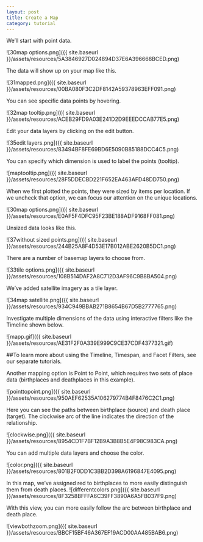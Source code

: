 ```yaml
---
layout: post
title: Create a Map
category: tutorial
---
```



We’ll start with point data.

![30map options.png]({{ site.baseurl }}/assets/resources/5A3846927D024894D37E6A396668BCED.png)



The data will show up on your map like this. 

![31mapped.png]({{ site.baseurl }}/assets/resources/00BA080F3C2DF8142A59378963EFF091.png)



You can see specific data points by hovering.

![32map tooltip.png]({{ site.baseurl }}/assets/resources/ACEB29FD9A03E241D2D9EEEDCCAB77E5.png)



Edit your data layers by clicking on the edit button. 

![35edit layers.png]({{ site.baseurl }}/assets/resources/83494BF8FE69BD6E5090B85188DCC4C5.png)



You can specify which dimension is used to label the points (tooltip). 

![maptooltip.png]({{ site.baseurl }}/assets/resources/28F5DDECBD221F652EA463AFD48DD750.png)



When we first plotted the points, they were sized by items per location. If we uncheck that option, we can focus our attention on the unique locations.

![30map options.png]({{ site.baseurl }}/assets/resources/E0AF5F4DFC95F23BE188ADF9168FF081.png)



Unsized data looks like this. 

![37without sized points.png]({{ site.baseurl }}/assets/resources/244B25A8F4D53E17B012ABE2620B5DC1.png)



There are a number of basemap layers to choose from. 

![33tile options.png]({{ site.baseurl }}/assets/resources/108B514DAF2A8C712D3AF96C9B8BA504.png)



 We’ve added satellite imagery as a tile layer.

![34map satellite.png]({{ site.baseurl }}/assets/resources/934C949BBAB271B8654B67D5B2777765.png)
 


Investigate multiple dimensions of the data using interactive filters like the Timeline shown below. 

![mapp.gif]({{ site.baseurl }}/assets/resources/AE31F2F0A339E999C9CE37CDF4377321.gif)


 ##To learn more about using the Timeline, Timespan, and Facet Filters, see our separate tutorials. 


Another mapping option is Point to Point, which requires two sets of place data (birthplaces and deathplaces in this example).

![pointtopoint.png]({{ site.baseurl }}/assets/resources/950AEF62535A106279774B4F8476C2C1.png)



Here you can see the paths between birthplace (source) and death place (target). The clockwise arc of the line indicates the direction of the relationship.

![clockwise.png]({{ site.baseurl }}/assets/resources/8954CD1F7BF12B9A3B8B5E4F98C983CA.png)



You can add multiple data layers and choose the color.

![color.png]({{ site.baseurl }}/assets/resources/801B2F0DD1C3BB2D398A6196847E4095.png)



In this map, we’ve assigned red to birthplaces to more easily distinguish them from death places.
![differentcolors.png]({{ site.baseurl }}/assets/resources/8F3258BFFFA6C39FF3890A6A5FB037F9.png)

With this view, you can more easily follow the arc between birthplace and death place.



![viewbothzoom.png]({{ site.baseurl }}/assets/resources/BBCF15BF46A367EF19ACD00AA485BAB6.png)



